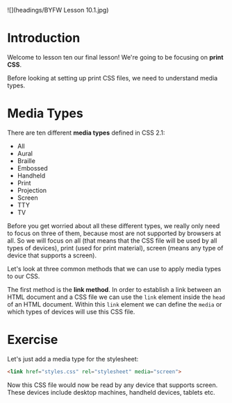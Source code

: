 ![](headings/BYFW Lesson 10.1.jpg)

# Introduction

Welcome to lesson ten our final lesson! We're going to be focusing on **print CSS**.

Before looking at setting up print CSS files, we need to understand media types.

# Media Types

There are ten different **media types** defined in CSS 2.1:

- All
- Aural
- Braille
- Embossed
- Handheld
- Print
- Projection
- Screen
- TTY
- TV

Before you get worried about all these different types, we really only need to focus on three of them, because most are not supported by browsers at all. So we will focus on all (that means that the CSS file will be used by all types of devices), print (used for print material), screen (means any type of device that supports a screen). 

Let's look at three common methods that we can use to apply media types to our CSS.

The first method is the **link method**. In order to establish a link between an HTML document and a CSS file we can use the `link` element inside the `head` of an HTML document. Within this `link` element we can define the `media` or which types of devices will use this CSS file.

# Exercise

Let's just add a media type for the stylesheet:

```html
<link href="styles.css" rel="stylesheet" media="screen">
```

Now this CSS file would now be read by any device that supports screen. These devices include desktop machines, handheld devices, tablets etc.